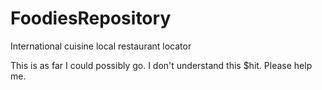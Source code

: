 # FoodiesRepository
International cuisine local restaurant locator

This is as far I could possibly go.  I don't understand this $hit.  Please help me.  
